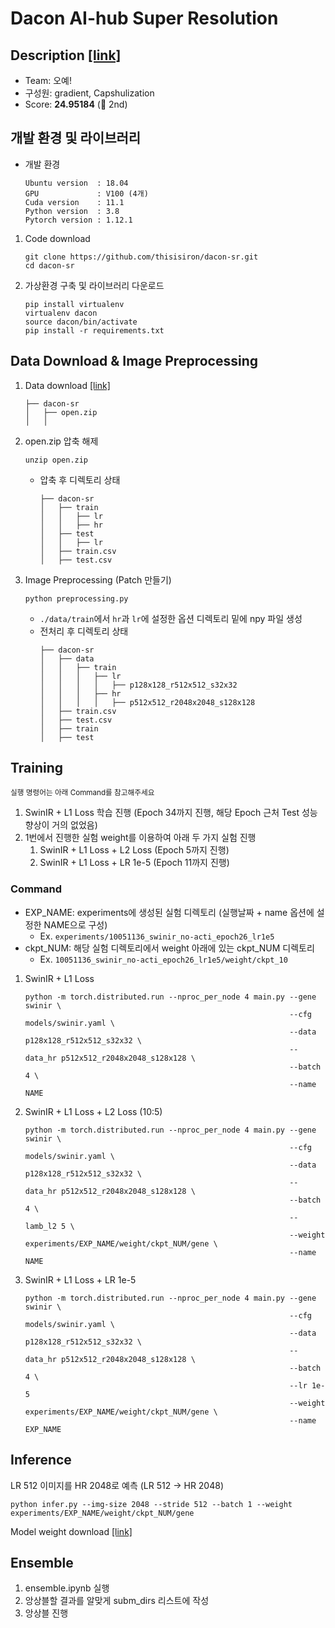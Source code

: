 # Dacon AI-hub Super Resolution

## Description [[link]](https://dacon.io/competitions/official/235977/overview/description)
- Team: 오예!
- 구성원: gradient, Capshulization
- Score: **24.95184** (🥈 2nd)

## 개발 환경 및 라이브러리
- 개발 환경
    ```
    Ubuntu version  : 18.04
    GPU             : V100 (4개)
    Cuda version    : 11.1
    Python version  : 3.8
    Pytorch version : 1.12.1
    ```

1. Code download
    ```
    git clone https://github.com/thisisiron/dacon-sr.git
    cd dacon-sr
    ```
2. 가상환경 구축 및 라이브러리 다운로드
    ```
    pip install virtualenv
    virtualenv dacon
    source dacon/bin/activate
    pip install -r requirements.txt
    ```

## Data Download & Image Preprocessing
1. Data download [[link]](https://dacon.io/competitions/official/235977/data)
    ```
    ├── dacon-sr
    │   ├── open.zip
    │   │ 
    ```
2. open.zip 압축 해제
    ```
    unzip open.zip
    ```
    - 압축 후 디렉토리 상태
        ```
        ├── dacon-sr
        │   ├── train
        │   │   ├── lr
        │   │   ├── hr
        │   ├── test
        │   │   ├── lr
        │   ├── train.csv
        │   ├── test.csv
        ```
3. Image Preprocessing (Patch 만들기)
    ```
    python preprocessing.py
    ```
    - `./data/train`에서 `hr`과 `lr`에 설정한 옵션 디렉토리 밑에 npy 파일 생성
    - 전처리 후 디렉토리 상태
        ```
        ├── dacon-sr
        │   ├── data
        │   │   ├── train
        │   │   │   ├── lr
        │   │   │   │   ├── p128x128_r512x512_s32x32
        │   │   │   ├── hr
        │   │   │   │   ├── p512x512_r2048x2048_s128x128
        │   ├── train.csv
        │   ├── test.csv
        │   ├── train
        │   ├── test
        ```
 
## Training
<sub> 실행 명령어는 아래 Command를 참고해주세요 </sub>
1. SwinIR + L1 Loss 학습 진행 (Epoch 34까지 진행, 해당 Epoch 근처 Test 성능 향상이 거의 없었음)
2. 1번에서 진행한 실험 weight를 이용하여 아래 두 가지 실험 진행
    1. SwinIR + L1 Loss + L2 Loss (Epoch 5까지 진행)
    2. SwinIR + L1 Loss + LR 1e-5 (Epoch 11까지 진행)

### Command
- EXP_NAME: experiments에 생성된 실험 디렉토리 (실행날짜 + name 옵션에 설정한 NAME으로 구성)
    - Ex. `experiments/10051136_swinir_no-acti_epoch26_lr1e5`
- ckpt_NUM: 해당 실험 디렉토리에서 weight 아래에 있는 ckpt_NUM 디렉토리
    - Ex. `10051136_swinir_no-acti_epoch26_lr1e5/weight/ckpt_10`

1. SwinIR + L1 Loss
    ```
    python -m torch.distributed.run --nproc_per_node 4 main.py --gene swinir \
                                                               --cfg models/swinir.yaml \
                                                               --data p128x128_r512x512_s32x32 \
                                                               --data_hr p512x512_r2048x2048_s128x128 \
                                                               --batch 4 \
                                                               --name NAME
    ```
2. SwinIR + L1 Loss + L2 Loss (10:5)
    ```
    python -m torch.distributed.run --nproc_per_node 4 main.py --gene swinir \
                                                               --cfg models/swinir.yaml \
                                                               --data p128x128_r512x512_s32x32 \
                                                               --data_hr p512x512_r2048x2048_s128x128 \
                                                               --batch 4 \
                                                               --lamb_l2 5 \
                                                               --weight experiments/EXP_NAME/weight/ckpt_NUM/gene \
                                                               --name NAME
    ```
3. SwinIR + L1 Loss + LR 1e-5
    ```
    python -m torch.distributed.run --nproc_per_node 4 main.py --gene swinir \
                                                               --cfg models/swinir.yaml \
                                                               --data p128x128_r512x512_s32x32 \
                                                               --data_hr p512x512_r2048x2048_s128x128 \
                                                               --batch 4 \
                                                               --lr 1e-5
                                                               --weight experiments/EXP_NAME/weight/ckpt_NUM/gene \
                                                               --name EXP_NAME
    ```


## Inference
LR 512 이미지를 HR 2048로 예측 (LR 512 -> HR 2048)
```
python infer.py --img-size 2048 --stride 512 --batch 1 --weight experiments/EXP_NAME/weight/ckpt_NUM/gene 
```

Model weight download [[link]](https://drive.google.com/drive/folders/10sDalvd7nDtGv_rqHvOa73__UlhEiXZK?usp=sharing)

## Ensemble
1. ensemble.ipynb 실행
2. 앙상블할 결과를 알맞게 subm_dirs 리스트에 작성
3. 앙상블 진행
